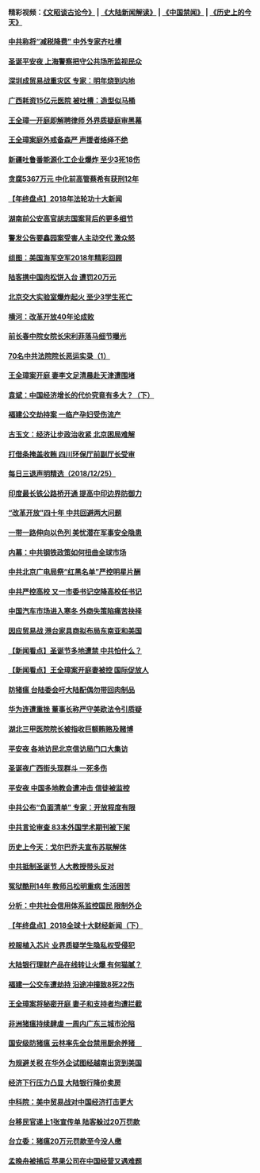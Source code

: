 #### 精彩视频：[《文昭谈古论今》](https://github.com/gfw-breaker/wenzhao/blob/master/README.md?t=12261831) | [《大陆新闻解读》](https://github.com/gfw-breaker/ntdtv-comedy/blob/master/README.md?t=12261831) | [《中国禁闻》](https://github.com/gfw-breaker/ntdtv-news/blob/master/README.md?t=12261831) | [《历史上的今天》](https://github.com/gfw-breaker/today-in-history/blob/master/README.md?t=12261831) 

#### [中共称将“减税降费” 中外专家齐吐槽](../pages/nsc413/n10933950.md?t=12261831) 

#### [圣诞平安夜 上海警察把守公共场所监视民众](../pages/nsc413/n10933564.md?t=12261831) 

#### [深圳成贸易战重灾区 专家：明年烧到内地](../pages/nsc413/n10934053.md?t=12261831) 

#### [广西耗资15亿元医院 被吐槽：造型似马桶](../pages/nsc413/n10933949.md?t=12261831) 

#### [王全璋一开庭即解聘律师 外界质疑庭审黑幕](../pages/nsc413/n10933425.md?t=12261831) 

#### [王全璋案庭外戒备森严 声援者络绎不绝](../pages/nsc413/n10933661.md?t=12261831) 

#### [新疆吐鲁番能源化工企业爆炸 至少3死18伤](../pages/nsc413/n10933329.md?t=12261831) 


#### [贪腐5367万元 中化前高管蔡希有获刑12年](../pages/nsc413/n10933540.md?t=12261831) 

#### [【年终盘点】2018年法轮功十大新闻](../pages/nsc413/n10922724.md?t=12261831) 

#### [湖南前公安高官胡志国案背后的更多细节](../pages/nsc413/n10933412.md?t=12261831) 

#### [警发公告要鑫园案受害人主动交代 激众怒](../pages/nsc413/n10932735.md?t=12261831) 

#### [组图：美国海军空军2018年精彩回顾](../pages/nsc413/n10933462.md?t=12261831) 

#### [陆客携中国肉松饼入台 遭罚20万元](../pages/nsc413/n10933511.md?t=12261831) 

#### [北京交大实验室爆炸起火 至少3学生死亡](../pages/nsc413/n10931460.md?t=12261831) 

#### [横河：改革开放40年论成败](../pages/nsc413/n10933222.md?t=12261831) 

#### [前长春中院女院长宋利菲落马细节曝光](../pages/nsc413/n10933123.md?t=12261831) 

#### [70名中共法院院长恶运实录（1）](../pages/nsc413/n10888370.md?t=12261831) 

#### [王全璋案开庭 妻李文足清晨赴天津遭围堵](../pages/nsc413/n10932930.md?t=12261831) 

#### [袁斌：中国经济增长的代价究竟有多大？（下）](../pages/nsc413/n10933047.md?t=12261831) 

#### [福建公交劫持案 一临产孕妇受伤流产](../pages/nsc413/n10932862.md?t=12261831) 

#### [古玉文：经济让步政治收紧 北京困局难解](../pages/nsc413/n10932945.md?t=12261831) 

#### [打借条掩盖收贿 四川环保厅前副厅长受审](../pages/nsc413/n10932520.md?t=12261831) 

#### [每日三退声明精选（2018/12/25）](../pages/nsc413/n10932870.md?t=12261831) 

#### [印度最长铁公路桥开通 提高中印边界防御力](../pages/nsc413/n10932809.md?t=12261831) 

#### [“改革开放”四十年 中共回避两大问题](../pages/nsc413/n10931097.md?t=12261831) 

#### [一带一路伸向以色列 美忧潜在军事安全隐患](../pages/nsc413/n10932712.md?t=12261831) 

#### [内幕：中共钢铁政策如何扭曲全球市场](../pages/nsc413/n10932207.md?t=12261831) 

#### [中共北京广电局祭“红黑名单”严控明星片酬](../pages/nsc413/n10932581.md?t=12261831) 

#### [中共严控高校 又一市委书记空降高校任书记](../pages/nsc413/n10932622.md?t=12261831) 

#### [中国汽车市场进入寒冬 外商失策陷痛苦抉择](../pages/nsc413/n10932673.md?t=12261831) 

#### [因应贸易战 港台家具商拟布局东南亚和美国](../pages/nsc413/n10932654.md?t=12261831) 

#### [【新闻看点】圣诞节多地遭禁 中共怕什么？](../pages/nsc413/n10932471.md?t=12261831) 

#### [【新闻看点】王全璋案开庭妻被控 国际促放人](../pages/nsc413/n10932470.md?t=12261831) 

#### [防猪瘟 台陆委会吁大陆配偶勿带回肉制品](../pages/nsc413/n10932548.md?t=12261831) 

#### [华为连遭重挫 董事长称严守美欧法令引质疑](../pages/nsc413/n10932527.md?t=12261831) 

#### [湖北三甲医院院长被指收巨额贿赂及赌博](../pages/nsc413/n10932495.md?t=12261831) 

#### [平安夜 各地访民北京信访局门口大集访](../pages/nsc413/n10932528.md?t=12261831) 

#### [圣诞夜广西街头现群斗 一死多伤](../pages/nsc413/n10932480.md?t=12261831) 

#### [平安夜 中国多地教会遭冲击 信徒被监控](../pages/nsc413/n10932377.md?t=12261831) 

#### [中共公布“负面清单” 专家：开放程度有限](../pages/nsc413/n10932450.md?t=12261831) 

#### [中共言论审查 83本外国学术期刊被下架](../pages/nsc413/n10932343.md?t=12261831) 

#### [历史上今天：戈尔巴乔夫宣布苏联解体](../pages/nsc413/n10932195.md?t=12261831) 

#### [中共抵制圣诞节 人大教授带头反对](../pages/nsc413/n10932285.md?t=12261831) 

#### [冤狱酷刑14年 教师吕松明重病 生活困苦](../pages/nsc413/n10932094.md?t=12261831) 

#### [分析：中共社会信用体系监控国民 限制外企](../pages/nsc413/n10928781.md?t=12261831) 

#### [【年终盘点】2018全球十大财经新闻（下）](../pages/nsc413/n10918551.md?t=12261831) 


#### [校服植入芯片 业界质疑学生隐私权受侵犯](../pages/nsc413/n10931431.md?t=12261831) 

#### [大陆银行理财产品在线转让火爆 有何猫腻？](../pages/nsc413/n10931609.md?t=12261831) 

#### [福建一公交车遭劫持 沿途冲撞致8死22伤](../pages/nsc413/n10931747.md?t=12261831) 

#### [王全璋案将秘密开庭 妻子和支持者均遭拦截](../pages/nsc413/n10931289.md?t=12261831) 

#### [非洲猪瘟持续肆虐 一周内广东三城市沦陷](../pages/nsc413/n10931448.md?t=12261831) 

#### [国安级防猪瘟 云林率先全台禁用厨余养猪　](../pages/nsc413/n10931706.md?t=12261831) 

#### [为规避关税 在华外企试图经越南出货到美国](../pages/nsc413/n10931698.md?t=12261831) 

#### [经济下行压力凸显 大陆银行降价卖房](../pages/nsc413/n10931129.md?t=12261831) 

#### [中科院：美中贸易战对中国经济打击更大](../pages/nsc413/n10931563.md?t=12261831) 

#### [台移民官递上1张宣传单 陆客躲过20万罚款](../pages/nsc413/n10931607.md?t=12261831) 

#### [台立委：猪瘟20万元罚款至今没人缴](../pages/nsc413/n10931565.md?t=12261831) 

#### [孟晚舟被捕后 苹果公司在中国经营又遇难题](../pages/nsc413/n10931515.md?t=12261831) 

